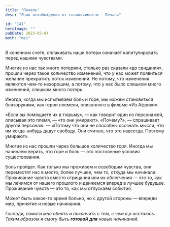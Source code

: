```yaml
---
title: "Печаль"
desc: "Язык освобождения от созависимости - Печаль"

id: "141"
heroImage: ""
pubDate: 2023-05-04
moth: "maj"
---
```


В конечном счете, оплакивать наши потери означает капитулировать перед нашими
чувствами.

Многие из нас так много потеряли, столько раз сказали «до свидания», прошли
через такое количество изменений, что у нас может появиться желание прекратить
поток изменений. Не потому, что изменения являются чем-то нехорошим, а потому,
что у нас было слишком много изменений, слишком много потерь.

Иногда, когда мы испытываем боль и горе, мы можем становиться близорукими, как
герои племени, описанного в фильме «Из Африки».

«Если вы помещаете их в тюрьму», — как говорит один из персонажей, описывая
это племя, — «то они умирают». «Почему?», — спрашивает другой персонаж. —
«Потому что они не способны осознать мысли, что им когда-нибудь дадут свободу.
Они считаю, что это навсегда. Поэтому умирают».

Многие из нас прошли через большое количество горя. Иногда мы начинаем верить,
что горе и боль — это постоянные условия существования.

Боль пройдет. Как только мы проживем и освободим чувства, они переместят нас в
место, более лучшее, чем то, откуда мы начинали. Проживание чувств вместо
отрицания или их облегчения — это то, как мы лечимся от нашего прошлого и
движемся вперед в лучшее будущее. Проживание чувств — это то, как мы отпускаем
события.

Может быть какое-то время больно, но с другой стороны — впереди мир, принятие
и новые начинания.

_Господи,_ _помоги_ _мне_ _обнять_ _и_ _покончить_ _с_ _тем,_ _с_ _чем_ _я_
_р_ _асстаюсь._ _Таким_ _образом_ _я_ _смогу_ _быть_ **_готовой_** **_для_**
_новых_ _начинаний._
